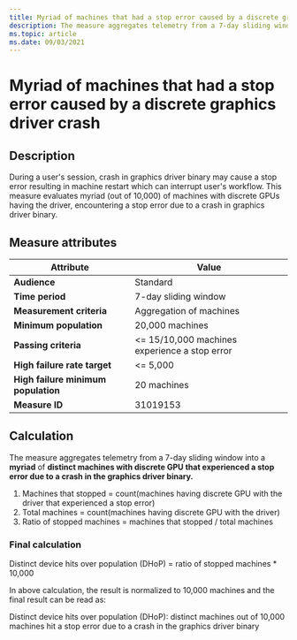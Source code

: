 ```yaml
---
title: Myriad of machines that had a stop error caused by a discrete graphics driver crash
description: The measure aggregates telemetry from a 7-day sliding window into a myriad of distinct machines with discrete GPU that experienced a stop error caused by a crash in the graphics driver binary
ms.topic: article
ms.date: 09/03/2021
---
```


# Myriad of machines that had a stop error caused by a discrete graphics driver crash

## Description

During a user's session, crash in graphics driver binary may cause a stop error resulting in machine restart which can interrupt user's workflow. This measure evaluates myriad (out of 10,000) of machines with discrete GPUs having the driver, encountering a stop error due to a crash in graphics driver binary.

## Measure attributes

| Attribute | Value |
|--|--|
| **Audience** | Standard |
| **Time period** | 7-day sliding window |
| **Measurement criteria** | Aggregation of machines |
| **Minimum population** | 20,000 machines |
| **Passing criteria** | <= 15/10,000 machines experience a stop error |
| **High failure rate target** | <= 5,000 |
| **High failure minimum population** | 20 machines |
| **Measure ID** | 31019153 |

## Calculation

The measure aggregates telemetry from a 7-day sliding window into a **myriad** of **distinct machines with discrete GPU that experienced a stop error due to a crash in the graphics driver binary.**

1. Machines that stopped = count(machines having discrete GPU with the driver that experienced a stop error)
1. Total machines = count(machines having discrete GPU with the driver)
1. Ratio of stopped machines = machines that stopped / total machines

### Final calculation

Distinct device hits over population (DHoP) = ratio of stopped machines * 10,000

In above calculation, the result is normalized to 10,000 machines and the final result can be read as:

Distinct device hits over population (DHoP): distinct machines out of 10,000 machines hit a stop error due to a crash in the graphics driver binary
